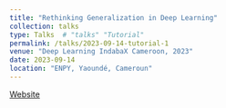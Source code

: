```yaml
---
title: "Rethinking Generalization in Deep Learning"
collection: talks
type: Talks  # "talks" "Tutorial"
permalink: /talks/2023-09-14-tutorial-1
venue: "Deep Learning IndabaX Cameroon, 2023"
date: 2023-09-14
location: "ENPY, Yaoundé, Cameroun"
---
```


[Website](https://indabaxcameroon.github.io/)

